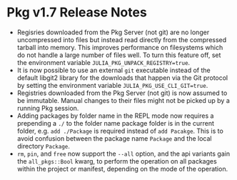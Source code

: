 Pkg v1.7 Release Notes
======================

- Regisries downloaded from the Pkg Server (not git) are no longer uncompressed into files but instead read directly from the compressed tarball into memory. This improves performance on
  filesystems which do not handle a large number of files well. To turn this feature off, set the environment variable `JULIA_PKG_UNPACK_REGISTRY=true`.
- It is now possible to use an external `git` executable instead of the default libgit2 library for 
  the downloads that happen via the Git protocol by setting the environment variable `JULIA_PKG_USE_CLI_GIT=true`.
- Registries downloaded from the Pkg Server (not git) is now assumed to be immutable. Manual changes to their files might not be picked up by a running Pkg session.
- Adding packages by folder name in the REPL mode now requires a prepending a `./` to the folder name package folder is in the current folder, e.g. `add ./Package` is required instead of `add Pacakge`. This is to avoid confusion between the package name `Package` and the local directory `Package`.
- `rm`, `pin`, and `free` now support the `--all` option, and the api variants gain the `all_pkgs::Bool` kwarg, to perform the operation on all packages within the project or manifest, depending on the mode of the operation.
